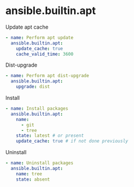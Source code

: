 # ansible.builtin.apt

Update apt cache
```yaml
- name: Perform apt update
  ansible.builtin.apt:
    update_cache: true
    cache_valid_time: 3600
```

Dist-upgrade
```yaml
- name: Perform apt dist-upgrade
  ansible.builtin.apt:
    upgrade: dist
```

Install
```yaml
- name: Install packages
  ansible.builtin.apt:
    name:
      - git
      - tree
    state: latest # or present
    update_cache: true # if not done previously
```

Uninstall
```yaml
- name: Uninstall packages
  ansible.builtin.apt:
    name: tree
    state: absent
```